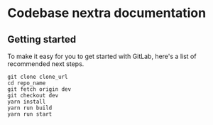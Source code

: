# Codebase nextra documentation



## Getting started

To make it easy for you to get started with GitLab, here's a list of recommended next steps.

```
git clone clone_url
cd repo_name
git fetch origin dev
git checkout dev
yarn install
yarn run build
yarn run start
```


